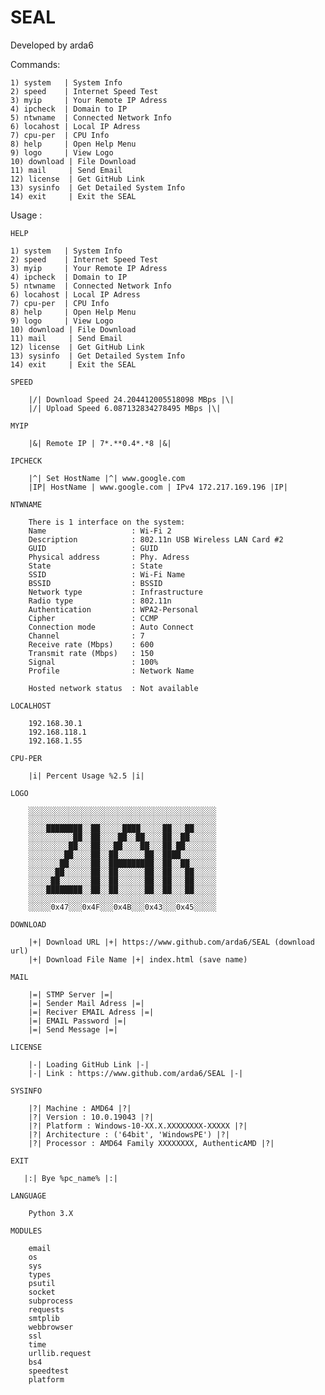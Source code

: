 # SEAL


Developed by arda6 

Commands:

    1) system   | System Info
    2) speed    | Internet Speed Test
    3) myip     | Your Remote IP Adress
    4) ipcheck  | Domain to IP
    5) ntwname  | Connected Network Info
    6) locahost | Local IP Adress
    7) cpu-per  | CPU Info
    8) help     | Open Help Menu
    9) logo     | View Logo
    10) download | File Download
    11) mail     | Send Email
    12) license  | Get GitHub Link
    13) sysinfo  | Get Detailed System Info
    14) exit     | Exit the SEAL


Usage :

    HELP

    1) system   | System Info
    2) speed    | Internet Speed Test
    3) myip     | Your Remote IP Adress
    4) ipcheck  | Domain to IP
    5) ntwname  | Connected Network Info
    6) locahost | Local IP Adress
    7) cpu-per  | CPU Info
    8) help     | Open Help Menu
    9) logo     | View Logo
    10) download | File Download
    11) mail     | Send Email
    12) license  | Get GitHub Link
    13) sysinfo  | Get Detailed System Info
    14) exit     | Exit the SEAL

    SPEED 

        |/| Download Speed 24.204412005518098 MBps |\|
        |/| Upload Speed 6.087132834278495 MBps |\|
    
    MYIP

        |&| Remote IP | 7*.**0.4*.*8 |&|
    
    IPCHECK

        |^| Set HostName |^| www.google.com
        |IP| HostName | www.google.com | IPv4 172.217.169.196 |IP|
    
    NTWNAME

        There is 1 interface on the system:
        Name                   : Wi-Fi 2
        Description            : 802.11n USB Wireless LAN Card #2
        GUID                   : GUID
        Physical address       : Phy. Adress
        State                  : State
        SSID                   : Wi-Fi Name
        BSSID                  : BSSID
        Network type           : Infrastructure
        Radio type             : 802.11n
        Authentication         : WPA2-Personal
        Cipher                 : CCMP
        Connection mode        : Auto Connect
        Channel                : 7
        Receive rate (Mbps)    : 600
        Transmit rate (Mbps)   : 150
        Signal                 : 100%
        Profile                : Network Name

        Hosted network status  : Not available 

    LOCALHOST

        192.168.30.1
        192.168.118.1 
        192.168.1.55

    CPU-PER

        |i| Percent Usage %2.5 |i|

    LOGO

        ░░░░░░░░░░░░░░░░░░░░░░░░░░░░░░░░░░░░░░░░░░
        ░░░░░░░░░░░░░░░░░░░░░░░░░░░░░░░░░░░░░░░░░░
        ░░░░████████░░██░░░░░████░░░░░██░░░██░░░░░
        ░░░░░░░░░░██░░██░░░░██░░██░░░░██░░██░░░░░░
        ░░░░░░░░░██░░░██░░░██░░░░██░░░██░██░░░░░░░
        ░░░░░░░░██░░░░██░░██░░░░░░██░░████░░░░░░░░
        ░░░░░░░██░░░░░██░░██████████░░██░░██░░░░░░
        ░░░░░░██░░░░░░██░░██░░░░░░██░░██░░░██░░░░░
        ░░░░░██░░░░░░░██░░██░░░░░░██░░██░░░██░░░░░
        ░░░░████████░░██░░██░░░░░░██░░██░░░██░░░░░
        ░░░░░░░░░░░░░░░░░░░░░░░░░░░░░░░░░░░░░░░░░░
        ░░░░░0x47░░░0x4F░░░0x4B░░░0x43░░░0x45░░░░░

    DOWNLOAD

        |+| Download URL |+| https://www.github.com/arda6/SEAL (download url)
        |+| Download File Name |+| index.html (save name)

    MAIL 

        |=| STMP Server |=|
        |=| Sender Mail Adress |=|
        |=| Reciver EMAIL Adress |=|
        |=| EMAIL Password |=|
        |=| Send Message |=|   

    LICENSE 

        |-| Loading GitHub Link |-|
        |-| Link : https://www.github.com/arda6/SEAL |-|

    SYSINFO 

        |?| Machine : AMD64 |?|
        |?| Version : 10.0.19043 |?|
        |?| Platform : Windows-10-XX.X.XXXXXXXX-XXXXX |?|
        |?| Architecture : ('64bit', 'WindowsPE') |?|
        |?| Processor : AMD64 Family XXXXXXXX, AuthenticAMD |?|

    EXIT 

       |:| Bye %pc_name% |:|

    LANGUAGE

        Python 3.X 

    MODULES

        email
        os
        sys
        types
        psutil
        socket
        subprocess
        requests
        smtplib
        webbrowser
        ssl
        time
        urllib.request
        bs4
        speedtest
        platform
 
